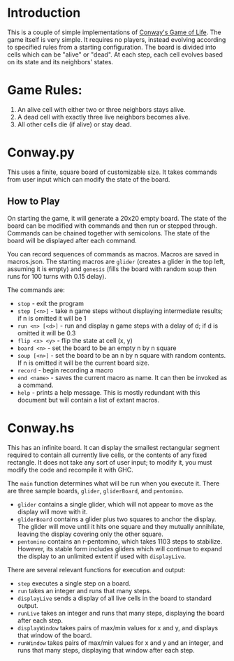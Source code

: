 # Introduction

This is a couple of simple implementations of [Conway's Game of Life](https://en.wikipedia.org/wiki/Conway%27s_Game_of_Life).
The game itself is very simple. 
It requires no players, instead evolving according to specified rules from a starting configuration.
The board is divided into cells which can be "alive" or "dead".
At each step, each cell evolves based on its state and its neighbors' states.

# Game Rules:

1. An alive cell with either two or three neighbors stays alive.
2. A dead cell with exactly three live neighbors becomes alive.
3. All other cells die (if alive) or stay dead.

#  Conway.py

This uses a finite, square board of customizable size. 
It takes commands from user input which can modify the state of the board.

## How to Play

On starting the game, it will generate a 20x20 empty board.
The state of the board can be modified with commands and then run or stepped through.
Commands can be chained together with semicolons.
The state of the board will be displayed after each command.

You can record sequences of commands as macros. Macros are saved in macros.json.
The starting macros are `glider` (creates a glider in the top left, assuming it is empty)
and `genesis` (fills the board with random soup then runs for 100 turns with 0.15 delay).

The commands are:
* `stop` - exit the program
* `step [<n>]` - take n game steps without displaying intermediate results; if n is omitted it will be 1
* `run <n> [<d>]` - run and display n game steps with a delay of d; if d is omitted it will be 0.3
* `flip <x> <y>` - flip the state at cell (x, y)
* `board <n>` - set the board to be an empty n by n square
* `soup [<n>]` - set the board to be an n by n square with random contents. If n is omitted it will be the current board size.
* `record` - begin recording a macro
* `end <name>` - saves the current macro as name. It can then be invoked as a command.
* `help` - prints a help message. This is mostly redundant with this document but will contain a list of extant macros.

# Conway.hs

This has an infinite board. It can display the smallest rectangular segment required to contain all currently live cells,
or the contents of any fixed rectangle.
It does not take any sort of user input; to modify it, you must modify the code and recompile it with GHC.

The `main` function determines what will be run when you execute it.
There are three sample boards, `glider`, `gliderBoard`, and `pentomino`. 
* `glider` contains a single glider, which will not appear to move as the display will move with it.
* `gliderBoard` contains a glider plus two squares to anchor the display. The glider will move until it hits one square
    and they mutually annihilate, leaving the display covering only the other square.
* `pentomino` contains an r-pentomino, which takes 1103 steps to stabilize. However, its stable form includes gliders which
    will continue to expand the display to an unlimited extent if used with `displayLive`.

There are several relevant functions for execution and output:
* `step` executes a single step on a board.
* `run` takes an integer and runs that many steps.
* `displayLive` sends a display of all live cells in the board to standard output.
* `runLive` takes an integer and runs that many steps, displaying the board after each step.
* `displayWindow` takes pairs of max/min values for x and y, and displays that window of the board.
* `runWindow` takes pairs of max/min values for x and y and an integer, and runs that many steps, displaying that window after each step.
